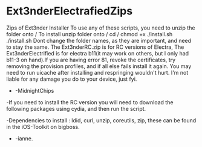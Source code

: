 # Ext3nderElectrafiedZips
 Zips of Ext3nder Installer
To use any of these scripts, you need to unzip the folder onto /
To install unzip folder onto / cd /<folder> chmod +x ./install.sh ./install.sh
Dont change the folder names, as they are important, and need to stay the same.
The Ext3nderRC.zip is for RC versions of Electra, The Ext3nderElectrified is for electra b11(it may work on others, but I only had 
b11-3 on hand).If you are having error 81, revoke the certificates, try removing the provision profiles, and if all else fails install it again. 
You may need to run uicache after installing and respringing wouldn't hurt.
I'm not liable for any damage you do to your device, just fyi.
-  -MidnightChips

-If you need to install the RC version you will need to download the following packages using cydia, and then run the script. 

-Dependencies to install :  ldid, curl, unzip, coreutils, zip, these can be found in the iOS-Toolkit on bigboss.
-  -ianne.
